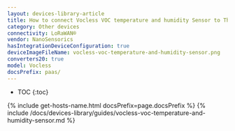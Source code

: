 ```yaml
---
layout: devices-library-article
title: How to connect Vocless VOC temperature and humidity Sensor to ThingsBoard?
category: Other devices
connectivity: LoRaWAN®
vendor: NanoSensorics
hasIntegrationDeviceConfiguration: true
deviceImageFileName: vocless-voc-temperature-and-humidity-sensor.png
converters20: true
model: Vocless
docsPrefix: paas/
---
```


* TOC
{:toc}

{% include get-hosts-name.html docsPrefix=page.docsPrefix %}
{% include /docs/devices-library/guides/vocless-voc-temperature-and-humidity-sensor.md %}
